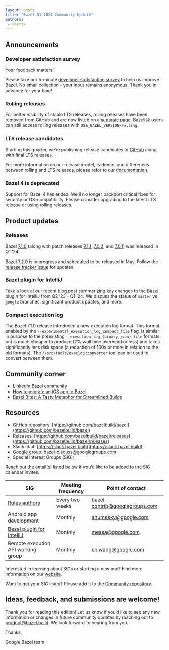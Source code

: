 ```yaml
---
layout: posts
title: "Bazel Q1 2024 Community Update"
authors:
 - keertk
---
```


## Announcements

### Developer satisfaction survey

Your feedback matters!

Please take our 5-minute [developer satisfaction survey](https://docs.google.com/forms/d/e/1FAIpQLSdm_kkgnSmB8YkBVNQsjfDtEHflvjwlpzzLIY002tWqXB76YQ/viewform) to help us improve Bazel. No email collection – your input remains anonymous. Thank you in advance for your time!

### Rolling releases

For better visibility of stable LTS releases, rolling releases have been removed from GitHub and are now listed on a [separate page](https://bazel.build/release/rolling). Bazelisk users can still access rolling releases with `USE_BAZEL_VERSION=rolling`.

### LTS release candidates

Starting this quarter, we’re publishing release candidates to [GitHub](https://github.com/bazelbuild/bazel/releases) along with final LTS releases.

For more information on our release model, cadence, and differences between rolling and LTS releases, please refer to our [documentation](https://bazel.build/release).

### Bazel 4 is deprecated

Support for Bazel 4 has ended. We'll no longer backport critical fixes for security or OS-compatibility. Please consider upgrading to the latest LTS release or using rolling releases.

## Product updates

### Releases

Bazel [7.1.0](https://github.com/bazelbuild/bazel/releases/tag/7.1.0) (along with patch releases [7.1.1](https://github.com/bazelbuild/bazel/releases/tag/7.1.1), [7.0.2](https://github.com/bazelbuild/bazel/releases/tag/7.0.2), and [7.0.1](https://github.com/bazelbuild/bazel/releases/tag/7.0.1)) was released in Q1 ‘24. 

Bazel 7.2.0 is in progress and scheduled to be released in May. Follow the [release tracker issue](https://github.com/bazelbuild/bazel/issues/21774) for updates.

### Bazel plugin for IntelliJ

Take a look at our recent [blog post](https://blog.bazel.build/2024/03/18/intellij-q2-2023-q1-2024-community-update.html) summarizing key changes to the Bazel plugin for IntelliJ from Q2 ‘23 - Q1 ‘24. We discuss the status of `master` vs `google` branches, significant product updates, and more.

### Compact execution log

The Bazel 7.1.0 release introduced a new execution log format. This format, enabled by the `--experimental_execution_log_compact_file` flag, is similar in purpose to the preexisting `--execution_log_{binary,json}_file` formats, but is much cheaper to produce (2% wall time overhead or less) and takes significantly less disk space (a reduction of 100x or more in relation to the old formats). The `//src/tools/execlog:converter` tool can be used to convert between them.

## Community corner

- [LinkedIn Bazel community](https://www.linkedin.com/groups/9137311/)
- [How to migrate an iOS app to Bazel](https://www.buildbuddy.io/blog/how-to-migrate-an-ios-app-to-bazel/)
- [Bazel Bites: A Tasty Metaphor for Streamlined Builds](https://blog.engflow.com/2024/03/28/bazel-bites-a-tasty-metaphor-for-streamlined-builds/)

## Resources

- GitHub repository: [https://github.com/bazelbuild/bazel](https://github.com/bazelbuild/bazel)
- Releases: [https://github.com/bazelbuild/bazel/releases](https://github.com/bazelbuild/bazel/releases)
- Slack chat: [https://slack.bazel.build](https://slack.bazel.build)
- Google group: bazel-discuss@googlegroups.com
- Special Interest Groups (SIG):

Reach out the email(s) listed below if you’d like to be added to the SIG calendar invites.

| **SIG**        | **Meeting frequency**           | **Point of contact**  |
| ------------- |-------------| -----|
| [Rules authors](https://github.com/bazelbuild/community/tree/main/sigs/rules-authors)     | Every two weeks | bazel-contrib@googlegroups.com |
| Android app development      | Monthly      |   ahumesky@google.com |
| [Bazel plugin for IntelliJ](https://github.com/bazelbuild/community/tree/main/sigs/bazel-intellij) | Monthly      |    messa@google.com |
| Remote execution API working group      | Monthly      |   chiwang@google.com |

Interested in learning about SIGs or starting a new one? Find more information on our [website](https://bazel.build/community/sig).

Want to get your SIG listed? Please add it to the [Community repository](https://github.com/bazelbuild/community/tree/main/sigs).

## Ideas, feedback, and submissions are welcome!

Thank you for reading this edition! Let us know if you’d like to see any new information or changes in future community updates by reaching out to product@bazel.build. We look forward to hearing from you.

Thanks,

Google Bazel team

